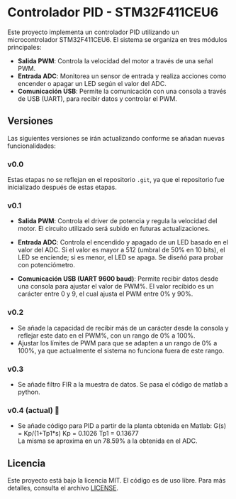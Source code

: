# Controlador PID - STM32F411CEU6

Este proyecto implementa un controlador PID utilizando un microcontrolador STM32F411CEU6. El sistema se organiza en tres módulos principales:

- **Salida PWM**: Controla la velocidad del motor a través de una señal PWM.
- **Entrada ADC**: Monitorea un sensor de entrada y realiza acciones como encender o apagar un LED según el valor del ADC.
- **Comunicación USB**: Permite la comunicación con una consola a través de USB (UART), para recibir datos y controlar el PWM.

## Versiones

Las siguientes versiones se irán actualizando conforme se añadan nuevas funcionalidades:

### v0.0
Estas etapas no se reflejan en el repositorio `.git`, ya que el repositorio fue inicializado después de estas etapas.

### v0.1
- **Salida PWM**: Controla el driver de potencia y regula la velocidad del motor. El circuito utilizado será subido en futuras actualizaciones.
- **Entrada ADC**: Controla el encendido y apagado de un LED basado en el valor del ADC. Si el valor es mayor a 512 (umbral de 50% en 10 bits), el LED se enciende; si es menor, el LED se apaga. Se diseñó para probar con potenciómetro.

- **Comunicación USB (UART 9600 baud)**: Permite recibir datos desde una consola para ajustar el valor de PWM%. El valor recibido es un carácter entre 0 y 9, el cual ajusta el PWM entre 0% y 90%.

### v0.2
- Se añade la capacidad de recibir más de un carácter desde la consola y reflejar este dato en el PWM%, con un rango de 0% a 100%.
- Ajustar los límites de PWM para que se adapten a un rango de 0% a 100%, ya que actualmente el sistema no funciona fuera de este rango.

### v0.3
- Se añade filtro FIR a la muestra de datos. Se pasa el código de matlab a python.

### v0.4 (actual) :construction:
- Se añade código para PID a partir de la planta obtenida en Matlab:
  G(s) = Kp/(1+Tp1*s)
  Kp = 0.1026
  Tp1 = 0.13677  
  La misma se aproxima en un 78.59% a la obtenida en el ADC.

## Licencia
Este proyecto está bajo la licencia MIT. El código es de uso libre. Para más detalles, consulta el archivo [LICENSE](./LICENSE).
